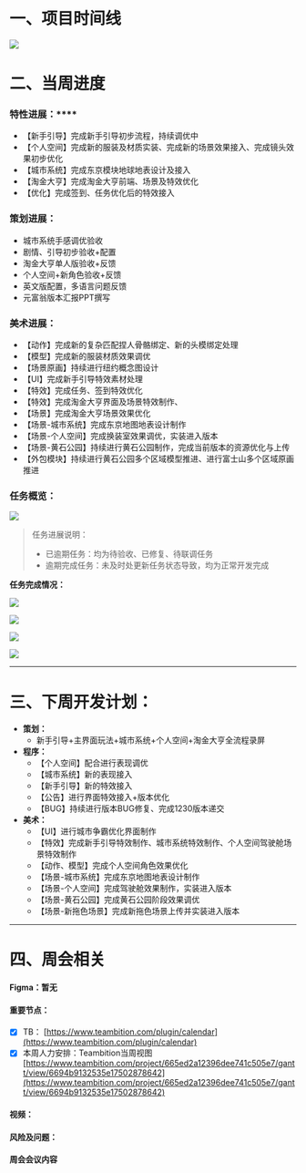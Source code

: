 # 一、项目时间线
![](https://cdn.nlark.com/yuque/0/2024/png/12926950/1728733474128-8e6e56b9-eff3-4b7a-adc8-ff37c76b769c.png)

# 二、当周进度
### 特性进展：****
+ 【新手引导】完成新手引导初步流程，持续调优中
+ 【个人空间】完成新的服装及材质实装、完成新的场景效果接入、完成镜头效果初步优化
+ 【城市系统】完成东京模块地球地表设计及接入
+ 【淘金大亨】完成淘金大亨前端、场景及特效优化
+ 【优化】完成签到、任务优化后的特效接入

### 策划进展：
+ 城市系统手感调优验收  
+ 剧情、引导初步验收+配置  
+ 淘金大亨单人版验收+反馈  
+ 个人空间+新角色验收+反馈  
+ 英文版配置，多语言问题反馈  
+ 元富翁版本汇报PPT撰写  

### 美术进展：
+ 【动作】完成新的复杂匹配捏人骨骼绑定、新的头模绑定处理
+ 【模型】完成新的服装材质效果调优
+ 【场景原画】持续进行纽约概念图设计
+ 【UI】完成新手引导特效素材处理
+ 【特效】完成任务、签到特效优化
+ 【特效】完成淘金大亨界面及场景特效制作、
+ 【场景】完成淘金大亨场景效果优化
+ 【场景-城市系统】完成东京地图地表设计制作
+ 【场景-个人空间】完成换装室效果调优，实装进入版本
+ 【场景-黄石公园】持续进行黄石公园制作，完成当前版本的资源优化与上传
+ 【外包模块】持续进行黄石公园多个区域模型推进、进行富士山多个区域原画推进

### 任务概览：
![](https://cdn.nlark.com/yuque/0/2024/png/12926950/1735376828353-d0395f5b-da1a-475d-9552-b57b8ebe896e.png)

> 任务进展说明：
>
> + 已逾期任务：均为待验收、已修复、待联调任务
> + 逾期完成任务：未及时处更新任务状态导致，均为正常开发完成
>

**任务完成情况：**

![](https://cdn.nlark.com/yuque/0/2024/png/12926950/1735376736342-d464670e-8642-4e9a-845f-795da3c9a1a5.png)

![](https://cdn.nlark.com/yuque/0/2024/png/12926950/1735376754600-2e86201b-9a5a-44e8-b146-bdc3ffb95ad1.png)

![](https://cdn.nlark.com/yuque/0/2024/png/12926950/1735376780306-be39cc2b-3643-4d44-a784-0b076a88b62e.png)

![](https://cdn.nlark.com/yuque/0/2024/png/12926950/1735376793405-d7d6bd9b-c9e7-4a76-9da0-c4fca82c1bc0.png)

---

# 三、下周开发计划：
+ **策划：**
    -  新手引导+主界面玩法+城市系统+个人空间+淘金大亨全流程录屏  
+ **程序：**
    - 【个人空间】配合进行表现调优
    - 【城市系统】新的表现接入
    - 【新手引导】新的特效接入
    - 【公告】进行界面特效接入+版本优化
    - 【BUG】持续进行版本BUG修复、完成1230版本递交
+ **美术：**
    - 【UI】进行城市争霸优化界面制作
    - 【特效】完成新手引导特效制作、城市系统特效制作、个人空间驾驶舱场景特效制作
    - 【动作、模型】完成个人空间角色效果优化
    - 【场景-城市系统】完成东京地图地表设计制作
    - 【场景-个人空间】完成驾驶舱效果制作，实装进入版本
    - 【场景-黄石公园】完成黄石公园阶段效果调优
    - 【场景-新拖色场景】完成新拖色场景上传并实装进入版本



---

# 四、周会相关
#### Figma：暂无
#### 重要节点：
- [x] TB： [https://www.teambition.com/plugin/calendar](https://www.teambition.com/plugin/calendar)
- [x] 本周人力安排：Teambition当周视图 [https://www.teambition.com/project/665ed2a12396dee741c505e7/gantt/view/6694b9132535e17502878642](https://www.teambition.com/project/665ed2a12396dee741c505e7/gantt/view/6694b9132535e17502878642)

#### 视频：
#### 风险及问题：
#### 周会会议内容
